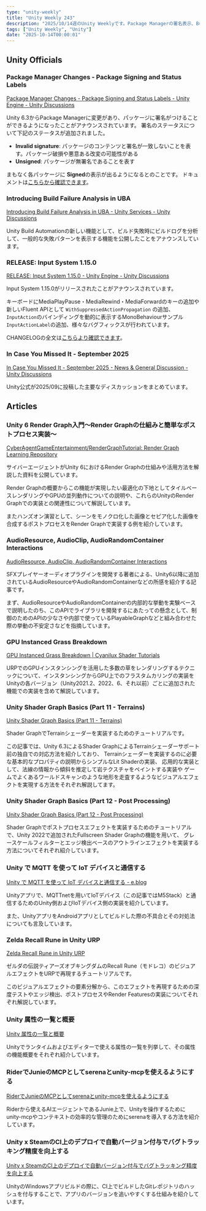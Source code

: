 ```yaml
---
type: "unity-weekly"
title: "Unity Weekly 243"
description: "2025/10/14週のUnity Weeklyです。Package Managerの署名表示、Build Automation新機能、Render Graph講義資料などを紹介しています。"
tags: ["Unity Weekly", "Unity"]
date: "2025-10-14T00:00:01"
---
```


## Unity Officials

### Package Manager Changes - Package Signing and Status Labels

[Package Manager Changes - Package Signing and Status Labels - Unity Engine - Unity Discussions](https://discussions.unity.com/t/package-manager-changes-package-signing-and-status-labels/1688660)

Unity 6.3からPackage Managerに変更があり、パッケージに署名がつけることができるようになったことがアナウンスされています。
署名のステータスについて下記のステータスが追加されました。

- **Invalid signature**: パッケージのコンテンツと署名が一致しないことを表す。パッケージ破損や悪意ある改変の可能性がある
- **Unsigned**: パッケージが無署名であることを表す

まもなく各パッケージに **Signed**の表示が出るようになるとのことです。
ドキュメントは[こちらから確認できます](https://docs.unity3d.com/6000.3/Documentation/Manual/upm-signature.html)。

### Introducing Build Failure Analysis in UBA

[Introducing Build Failure Analysis in UBA - Unity Services - Unity Discussions](https://discussions.unity.com/t/introducing-build-failure-analysis-in-uba/1688937)

Unity Build Automationの新しい機能として、ビルド失敗時にビルドログを分析して、一般的な失敗パターンを表示する機能を公開したことをアナウンスしています。

### RELEASE: Input System 1.15.0

[RELEASE: Input System 1.15.0 - Unity Engine - Unity Discussions](https://discussions.unity.com/t/release-input-system-1-15-0/1688570)

Input System 1.15.0がリリースされたことがアナウンスされています。

キーボードにMediaPlayPause・MediaRewind・MediaForwardのキーの追加や新しいFluent APIとして `WithSuppressedActionPropagation` の追加、`InputAction`のバインディングを動的に表示するMonoBehaviourサンプル`InputActionLabel`の追加、様々なバグフィックスが行われています。

CHANGELOGの全文は[こちらより確認できます](https://docs.unity3d.com/Packages/com.unity.inputsystem@1.15/changelog/CHANGELOG.html#1150---2025-10-03)。

### In Case You Missed It - September 2025

[In Case You Missed It - September 2025 - News & General Discussion - Unity Discussions](https://discussions.unity.com/t/in-case-you-missed-it-september-2025/1688254)

Unity公式が2025/09に投稿した主要なディスカッションをまとめています。


## Articles

### Unity 6 Render Graph入門～Render Graphの仕組みと簡単なポストプロセス実装～

[CyberAgentGameEntertainment/RenderGraphTutorial: Render Graph Learning Repository](https://github.com/CyberAgentGameEntertainment/RenderGraphTutorial)

サイバーエージェントがUnity 6におけるRender Graphの仕組みや活用方法を解説した資料を公開しています。

Render Graphの概要からこの機能が実現したい最適化の下地としてタイルベースレンダリングやGPUの並列動作についての説明や、これらのUnityのRender Graphでの実装との関連性について解説しています。

またハンズオン演習として、シーンをモノクロ化した画像とセピア化した画像を合成するポストプロセスをRender Graphで実装する例を紹介しています。

### AudioResource, AudioClip, AudioRandomContainer Interactions

[AudioResource, AudioClip, AudioRandomContainer Interactions](https://gametorrahod.com/audio-random-container/)

SFXプレイヤーオーディオプラグインを開発する著者による、Unity6以降に追加されているAudioResourceやAudioRandomContainerなどの所感を紹介する記事です。

まず、AudioResourceやAudioRandomContainerの内部的な挙動を実験ベースで説明したのち、このAPIでライブラリを開発するにあたっての懸念として、制御のためのAPIの少なさや内部で使っているPlayableGraphなどと組み合わせた際の挙動の不安定さなどを指摘しています。

### GPU Instanced Grass Breakdown

[GPU Instanced Grass Breakdown | Cyanilux Shader Tutorials](https://www.cyanilux.com/tutorials/gpu-instanced-grass-breakdown/)

URPでのGPUインスタンシングを活用した多数の草をレンダリングするテクニックについて、インスタンシングからGPU上でのフラスタムカリングの実装をUnityの各バージョン（Unity2021.2、2022、6、それ以前）ごとに追加された機能での実装を含めて解説しています。

### Unity Shader Graph Basics (Part 11 - Terrains)

[Unity Shader Graph Basics (Part 11 - Terrains)](https://danielilett.com/2025-10-12-tut9-11-terrains/)

Shader GraphでTerrainシェーダーを実装するためのチュートリアルです。

この記事では、Unity 6.3によるShader GraphによるTerrainシェーダーサポート前の独自での対応方法を紹介しており、
Terrainシェーダーを実装するのに必要な基本的なプロパティの説明からシンプルなLit Shaderの実装、
応用的な実装として、法線の情報から傾斜を推定して岩テクスチャをペイントする実装や
ゲームでよくあるワールドスキャンのような地形を走査するようなビジュアルエフェクトを実現する方法をそれぞれ解説してます。

### Unity Shader Graph Basics (Part 12 - Post Processing)

[Unity Shader Graph Basics (Part 12 - Post Processing)](https://danielilett.com/2025-10-14-tut9-12-post-processing/)

Shader Graphでポストプロセスエフェクトを実装するためのチュートリアルで、Unity 2022で追加されたFullscreen Shader Graphの機能を用いて、
グレースケールフィルターとエッジ検出ベースのアウトラインエフェクトを実装する方法についてそれぞれ紹介しています。

### Unity で MQTT を使って IoT デバイスと通信する

[Unity で MQTT を使って IoT デバイスと通信する - e.blog](https://edom18.hateblo.jp/entry/2025/10/06/080050)

Unityアプリで、MQTTnetを用いてIoTデバイス（この記事ではM5Stack）と通信するためのUnity側およびIoTデバイス側の実装を紹介しています。

また、UnityアプリをAndroidアプリとしてビルドした際の不具合とその対処法についても言及しています。

### Zelda Recall Rune in Unity URP

[Zelda Recall Rune in Unity URP](https://danielilett.com/2025-10-11-tut7-16-recall-rune/)

ゼルダの伝説ティアーズオブキングダムのRecall Rune（モドレコ）のビジュアルエフェクトをURPで再現するチュートリアルです。

このビジュアルエフェクトの要素分解から、このエフェクトを再現するための深度テストやエッジ検出、ポストプロセスやRender Featuresの実装についてそれぞれ解説しています。

### Unity 属性の一覧と概要

[Unity 属性の一覧と概要](https://zenn.dev/mtlom/articles/eb846e8c301ee6)

Unityでランタイムおよびエディターで使える属性の一覧を列挙して、その属性の機能概要をそれぞれ紹介しています。

### RiderでJunieのMCPとしてserenaとunity-mcpを使えるようにする

[RiderでJunieのMCPとしてserenaとunity-mcpを使えるようにする](https://zenn.dev/fumio_dev/articles/68643323e06e60)

Riderから使えるAIエージェントであるJunie上で、Unityを操作するためにunity-mcpやコンテキストの効率的な管理のためにserenaを導入する方法を紹介しています。 

### Unity x SteamのCI上のデプロイで自動バージョン付与でバグトラッキング精度を向上する

[Unity x SteamのCI上のデプロイで自動バージョン付与でバグトラッキング精度を向上する](https://zenn.dev/nonchalant0303/articles/168fba00c74f1e)

UnityのWindowsアプリビルドの際に、CI上でビルドしたGitレポジトリのハッシュを付与することで、アプリのバージョンを追いやすくする仕組みを紹介しています。 